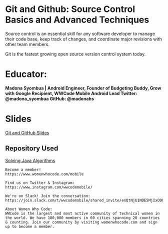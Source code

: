 # Git and Github: Source Control Basics and Advanced Techniques

Source control is an essential skill for any software developer to manage their code base, keep track of changes, and coordinate major revisions with other team members. 

Git is the fastest growing open source version control system today. 

# Educator: 
**Madona Syombua | Android Engineer, Founder of Budgeting Buddy, Grow with Google Recipient, WWCode Mobile Android Lead Twitter: @madona_syombua GitHub: @madonahs**

# Slides
[Git and GitHub Slides](https://slides.com/madona/deck-2#/)

## Repository Used
[Solving Java Algorithms](https://github.com/WomenWhoCode/WWCodeMobile-solving-Java-algorithms)


```
Become a member!
https://www.womenwhocode.com/mobile

Find us on Twitter & Instagram:
https://www.instagram.com/wwcodemobile/

We're on Slack! Join the conversation:
https://join.slack.com/t/wwcodemobile/shared_invite/enQtNjU1NDE5MjIxODQ3LTMyYjFiMWEwZThjNjE2ZDQ4M2QyNDk2MTgzOTE2MzU3MzUyOGU4NmE5YzQ3ZGMxYmE3NDI4ODFjOGIwNTM3MDE

About Women Who Code:
WWCode is the largest and most active community of technical women in the world. We have 180,000 members in 60 cities spanning 20 countries & counting. Join our community by visiting womenwhocode.com and sign up to become a member.
```

